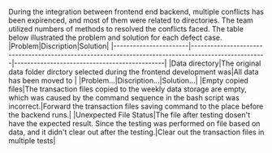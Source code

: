 During the integration between frontend end backend, multiple conflicts has been expirenced, and most of them were related to directories. The team utilized numbers of methods to resolved the conflicts faced. The table below illustrated the problem and solution for each defect case.
|Problem|Discription|Solution|
|-----------------------|-----------------------------------------------------------------------------------------------------|----------------------------------------------|
|Data directory|The original data folder dirctory selected during the frontend development was|All data has been moved to |
|Problem...|Discription...|Solution...|
|Empty copied files|The transaction files copied to the weekly data storage are empty, which was caused by the command sequence in the bash script was incorrect.|Forward the transaction files saving command to the place before the backend runs.|
|Unexpected File Status|The file after testing dosen't have the expected result. Since the testing was performed on file based on data, and it didn't clear out after the testing.|Clear out the transaction files in multiple tests|
